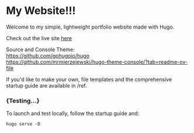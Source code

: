 # My Website!!!

Welcome to my simple, lightweight portfolio website made with Hugo. 

Check out the live site [here](https://traversable-dale.github.io/) <br>

Source and Console Theme: <br>
https://github.com/gohugoio/hugo <br>
https://github.com/mrmierzejewski/hugo-theme-console/?tab=readme-ov-file <br>

If you'd like to make your own, file templates and the comprehensive startup guide are available in /ref.

### {Testing...}

To launch and test locally, follow the startup guide and:


``` hugo serve -D ```
